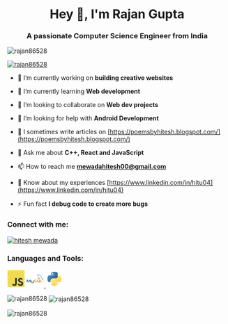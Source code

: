 <h1 align="center">Hey 👋, I'm Rajan Gupta</h1>

<h3 align="center">A passionate Computer Science Engineer from India</h3>

<p align="left"> <img src="https://komarev.com/ghpvc/?username=rajan86528&label=Profile%20views&color=0e75b6&style=flat" alt="rajan86528" /> </p>

<p align="left"> <a href="https://github.com/ryo-ma/github-profile-trophy"><img src="https://github-profile-trophy.vercel.app/?username=rajan86528" alt="rajan86528" /></a> </p>


- 🔭 I’m currently working on **building creative websites**

- 🌱 I’m currently learning **Web development**

- 👯 I’m looking to collaborate on **Web dev projects**

- 🤝 I’m looking for help with **Android Development**

- 📝 I sometimes write articles on [https://poemsbyhitesh.blogspot.com/](https://poemsbyhitesh.blogspot.com/)

- 💬 Ask me about **C++, React and JavaScript**

- 📫 How to reach me **mewadahitesh00@gmail.com**

- 📄 Know about my experiences [https://www.linkedin.com/in/hitu04](https://www.linkedin.com/in/hitu04)

- ⚡ Fun fact **I debug code to create more bugs**

<h3 align="left">Connect with me:</h3>

<p align="center">

<a href="https://www.linkedin.com/in/rajan-gupta-01371b216/" target="blank"><img align="center" src="https://raw.githubusercontent.com/rahuldkjain/github-profile-readme-generator/master/src/images/icons/Social/linked-in-alt.svg" alt="hitesh mewada" height="30" width="40" /></a>

</p>

<h3 align="left">Languages and Tools:</h3>

<p align="left"> <img src="https://raw.githubusercontent.com/devicons/devicon/master/icons/javascript/javascript-original.svg" alt="javascript" width="40" height="40"/> </a> <a href="https://www.mysql.com/" target="_blank"> <img src="https://raw.githubusercontent.com/devicons/devicon/master/icons/mysql/mysql-original-wordmark.svg" alt="mysql" width="40" height="40"/> </a> <a href="https://www.python.org" target="_blank"> <img src="https://raw.githubusercontent.com/devicons/devicon/master/icons/python/python-original.svg" alt="python" width="40" height="40"/> </a> </p>

<p><img align="left" src="https://github-readme-stats.vercel.app/api/top-langs?username=rajan86528&show_icons=true&locale=en&layout=compact" alt="rajan86528" /></p>

<p>&nbsp;<img align="center" src="https://github-readme-stats.vercel.app/api?username=rajan86528&show_icons=true&locale=en" alt="rajan86528" /></p>

<p><img align="center" src="https://github-readme-streak-stats.herokuapp.com/?user=rajan86528&" alt="rajan86528" /></p>
